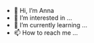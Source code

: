 - 👋 Hi, I’m Anna
- 👀 I’m interested in ...
- 🌱 I’m currently learning ...
- 📫 How to reach me ...


<!---
AnnaBobetska/AnnaBobetska is a ✨ special ✨ repository because its `README.md` (this file) appears on your GitHub profile.
You can click the Preview link to take a look at your changes.
--->
